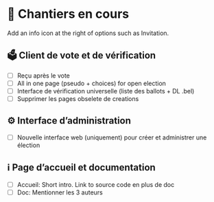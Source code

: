 # 🚧 Chantiers en cours

Add an info icon at the right of options such as Invitation.

## 🗳️ Client de vote et de vérification
- [ ] Reçu après le vote
- [ ] All in one page (pseudo + choices) for open election
- [ ] Interface de vérification universelle (liste des ballots + DL .bel)
- [ ] Supprimer les pages obselete de creations
## ⚙️ Interface d’administration
- [ ] Nouvelle interface web (uniquement) pour créer et administrer une élection
## ℹ️ Page d’accueil et documentation
- [ ] Accueil: Short intro. Link to source code en plus de doc
- [ ] Doc: Mentionner les 3 auteurs
